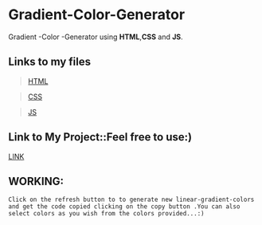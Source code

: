 # Gradient-Color-Generator
Gradient -Color -Generator using **HTML**,**CSS** and **JS**.

## Links to my files
> [HTML](https://github.com/IndranjanaChatterjee/Gradient-Color-Generator/blob/main/index.html)

> [CSS](https://github.com/IndranjanaChatterjee/Gradient-Color-Generator/blob/main/style.css)

> [JS](https://github.com/IndranjanaChatterjee/Gradient-Color-Generator/blob/main/script.js)


## Link to My Project::Feel free to use:)
[LINK](https://indranjanachatterjee.github.io/Gradient-Color-Generator/)

## WORKING:

```
Click on the refresh button to to generate new linear-gradient-colors and get the code copied clicking on the copy button .You can also select colors as you wish from the colors provided...:)

```
